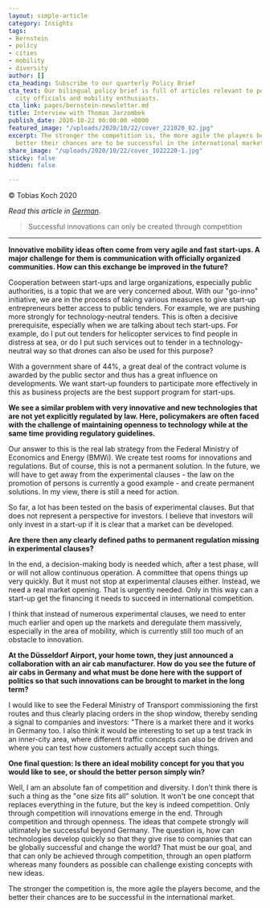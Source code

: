 ```yaml
---
layout: simple-article
category: Insights
tags:
- Bernstein
- policy
- cities
- mobility
- diversity
author: []
cta_heading: Subscribe to our quarterly Policy Brief
cta_text: Our bilingual policy brief is full of articles relevant to policymakers,
  city officials and mobility enthusiasts.
cta_link: pages/bernstein-newsletter.md
title: Interview with Thomas Jarzombek
publish_date: 2020-10-22 00:00:00 +0000
featured_image: "/uploads/2020/10/22/cover_221020_02.jpg"
excerpt: The stronger the competition is, the more agile the players become, and the
  better their chances are to be successful in the international market.
share_image: "/uploads/2020/10/22/cover_1022220-1.jpg"
sticky: false
hidden: false

---
```

© Tobias Koch 2020

_Read this article in_ [_German_](https://bernstein-group.com/de/2020/10/19/interview-mit-thomas-jarzombek-nur-durch-wettbewerb-entstehen-erfolgreiche-innovationen/).

> Successful innovations can only be created through competition

***

**Innovative mobility ideas often come from very agile and fast start-ups. A major challenge for them is communication with officially organized communities. How can this exchange be improved in the future?**

Cooperation between start-ups and large organizations, especially public authorities, is a topic that we are very concerned about. With our "go-inno" initiative, we are in the process of taking various measures to give start-up entrepreneurs better access to public tenders. For example, we are pushing more strongly for technology-neutral tenders. This is often a decisive prerequisite, especially when we are talking about tech start-ups. For example, do I put out tenders for helicopter services to find people in distress at sea, or do I put such services out to tender in a technology-neutral way so that drones can also be used for this purpose?

With a government share of 44%, a great deal of the contract volume is awarded by the public sector and thus has a great influence on developments. We want start-up founders to participate more effectively in this as business projects are the best support program for start-ups.

**We see a similar problem with very innovative and new technologies that are not yet explicitly regulated by law. Here, policymakers are often faced with the challenge of maintaining openness to technology while at the same time providing regulatory guidelines.**

Our answer to this is the real lab strategy from the Federal Ministry of Economics and Energy (BMWi). We create test rooms for innovations and regulations. But of course, this is not a permanent solution. In the future, we will have to get away from the experimental clauses - the law on the promotion of persons is currently a good example - and create permanent solutions. In my view, there is still a need for action.

So far, a lot has been tested on the basis of experimental clauses. But that does not represent a perspective for investors. I believe that investors will only invest in a start-up if it is clear that a market can be developed.

**Are there then any clearly defined paths to permanent regulation missing in experimental clauses?**

In the end, a decision-making body is needed which, after a test phase, will or will not allow continuous operation. A committee that opens things up very quickly. But it must not stop at experimental clauses either. Instead, we need a real market opening. That is urgently needed. Only in this way can a start-up get the financing it needs to succeed in international competition.

I think that instead of numerous experimental clauses, we need to enter much earlier and open up the markets and deregulate them massively, especially in the area of mobility, which is currently still too much of an obstacle to innovation.

**At the Düsseldorf Airport, your home town, they just announced a collaboration with an air cab manufacturer. How do you see the future of air cabs in Germany and what must be done here with the support of politics so that such innovations can be brought to market in the long term?**

I would like to see the Federal Ministry of Transport commissioning the first routes and thus clearly placing orders in the shop window, thereby sending a signal to companies and investors: "There is a market there and it works in Germany too. I also think it would be interesting to set up a test track in an inner-city area, where different traffic concepts can also be driven and where you can test how customers actually accept such things.

**One final question: Is there an ideal mobility concept for you that you would like to see, or should the better person simply win?**

Well, I am an absolute fan of competition and diversity. I don't think there is such a thing as the "one size fits all" solution. It won't be one concept that replaces everything in the future, but the key is indeed competition. Only through competition will innovations emerge in the end. Through competition and through openness. The ideas that compete strongly will ultimately be successful beyond Germany. The question is, how can technologies develop quickly so that they give rise to companies that can be globally successful and change the world? That must be our goal, and that can only be achieved through competition, through an open platform whereas many founders as possible can challenge existing concepts with new ideas.

The stronger the competition is, the more agile the players become, and the better their chances are to be successful in the international market.
